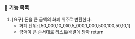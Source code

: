 ### 🚀 기능 목록

1. [요구] 돈을 큰 금액의 화폐 위주로 변환한다.
    - 화폐 단위: [50_000,10_000,5_000,1_000,500,100,50,10,1]
    - 금액이 큰 순서대로 리스트/배열에 담아 return